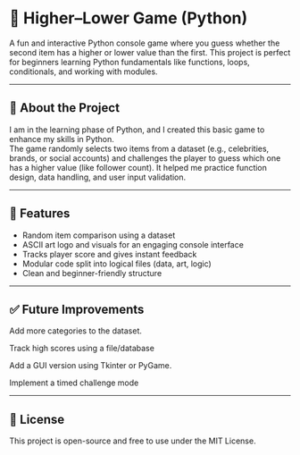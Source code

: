 # 🎲 Higher–Lower Game (Python)

A fun and interactive Python console game where you guess whether the second item has a higher or lower value than the first. This project is perfect for beginners learning Python fundamentals like functions, loops, conditionals, and working with modules.

---

## 🚀 About the Project

I am in the learning phase of Python, and I created this basic game to enhance my skills in Python.  
The game randomly selects two items from a dataset (e.g., celebrities, brands, or social accounts) and challenges the player to guess which one has a higher value (like follower count). It helped me practice function design, data handling, and user input validation.

---

## 🧠 Features

- Random item comparison using a dataset
- ASCII art logo and visuals for an engaging console interface
- Tracks player score and gives instant feedback
- Modular code split into logical files (data, art, logic)
- Clean and beginner-friendly structure

---
✅ Future Improvements
---
Add more categories to the dataset.

Track high scores using a  file/database

Add a GUI version using Tkinter or PyGame.

Implement a timed challenge mode

---

📜 License
---
This project is open-source and free to use under the MIT License.
